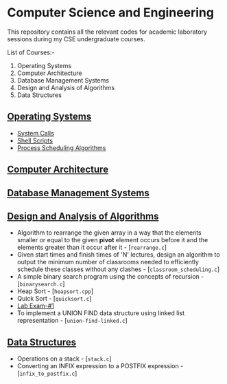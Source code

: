 # Computer Science and Engineering

This repository contains all the relevant codes for academic laboratory sessions during my CSE undergraduate courses.

List of Courses:-<br>
1. Operating Systems<br>
2. Computer Architecture<br>
3. Database Management Systems<br>
4. Design and Analysis of Algorithms<br>
5. Data Structures<br>

## [Operating Systems](https://github.com/harshitbudhraja/CSE-Practicals/tree/master/Operating%20Systems)

* [System Calls](https://github.com/harshitbudhraja/CSE-Practicals/tree/master/Operating%20Systems/System%20Calls)
* [Shell Scripts](https://github.com/harshitbudhraja/CSE-Practicals/tree/master/Operating%20Systems/Shell%20Scripts)
* [Process Scheduling Algorithms](https://github.com/harshitbudhraja/CSE-Practicals/tree/master/Operating%20Systems/Scheduling%20Algorithms)

## [Computer Architecture](https://github.com/harshitbudhraja/CSE-Practicals/tree/master/Computer%20Architecture)

## [Database Management Systems](https://github.com/harshitbudhraja/CSE-Practicals/tree/master/DBMS)

## [Design and Analysis of Algorithms](https://github.com/harshitbudhraja/CSE-Practicals/tree/master/Algorithms)

* Algorithm to rearrange the given array in a way that the elements smaller or equal to the given **pivot** element occurs before it and the elements greater than it occur after it - [`rearrange.c`]
* Given start times and finish times of 'N' lectures, design an algorithm to output the minimum number of classrooms needed to efficiently schedule these classes without any clashes - [`classroom_scheduling.c`]
* A simple binary search program using the concepts of recursion - [`binarysearch.c`]
* Heap Sort - [`heapsort.cpp`]
* Quick Sort - [`quicksort.c`]
* [Lab Exam-#1](https://github.com/harshitbudhraja/CSE-Practicals/tree/master/Algorithms/Lab%20Exam-%231)
* To implement a UNION FIND data structure using linked list representation - [`union-find-linked.c`]

## [Data Structures](https://github.com/harshitbudhraja/CSE-Practicals/tree/master/Data%20Structures)

* Operations on a stack - [`stack.c`]
* Converting an INFIX expression to a POSTFIX expression - [`infix_to_postfix.c`]
